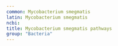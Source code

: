 ```yaml
---
common: Mycobacterium smegmatis
latin: Mycobacterium smegmatis
ncbi: 
title: Mycobacterium smegmatis pathways
group: "Bacteria"
---
```

